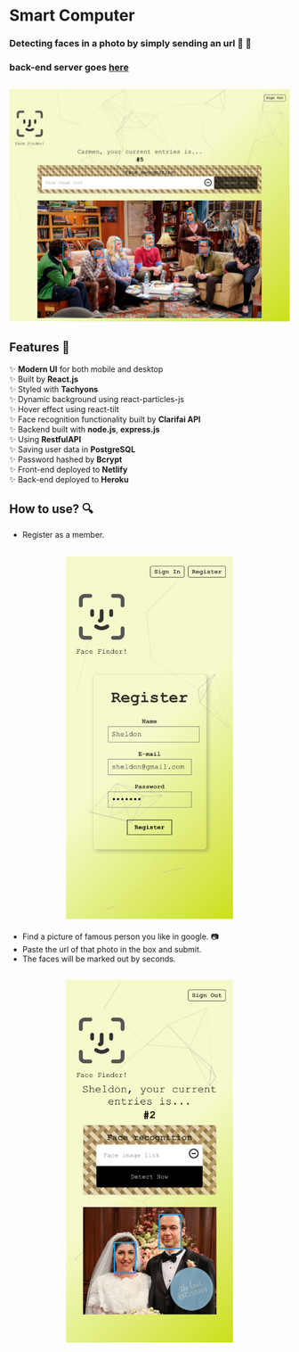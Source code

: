 # Smart Computer
### Detecting faces in a photo by simply sending an url 👦 👧
### back-end server goes [here](https://github.com/yuwen-c/smartcomputerAPI)

<h2 align="center">
  <img src="example/smart-computer_screenshot.png" alt="screenshot" width="700px" />
  <br>
</h2>

## Features 📝

✨ **Modern UI** for both mobile and desktop\
✨ Built by **React.js**\
✨ Styled with **Tachyons**\
✨ Dynamic background using react-particles-js\
✨ Hover effect using react-tilt\
✨ Face recognition functionality built by **Clarifai API**\
✨ Backend built with **node.js**, **express.js**\
✨ Using **RestfulAPI**\
✨ Saving user data in **PostgreSQL**\
✨ Password hashed by **Bcrypt**\
✨ Front-end deployed to **Netlify**\
✨ Back-end deployed to **Heroku**


## How to use? 🔍

- Register as a member.

<h2 align="center">
  <img src="example/smart-computer_register.png" alt="screenshot" width="300px" />
  <br>
</h2>


- Find a picture of famous person you like in google. 📷
- Paste the url of that photo in the box and submit.
- The faces will be marked out by seconds. 

<h2 align="center">
  <img src="example/smart-computer_detection.png" alt="screenshot" width="300px" />
  <br>
</h2>
